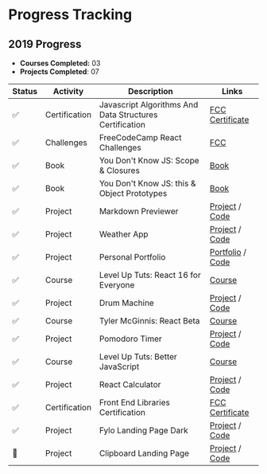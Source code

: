 # Progress Tracking

## 2019 Progress

- **Courses Completed:** 03
- **Projects Completed**: 07

| Status | Activity | Description | Links |    
|---|---|---|---|
| ✅ | Certification | Javascript Algorithms And Data Structures Certification | [FCC Certificate](https://www.freecodecamp.org/certification/sheriallis/javascript-algorithms-and-data-structures) |
| ✅ | Challenges | FreeCodeCamp React Challenges | [FCC]()
| ✅| Book | You Don't Know JS: Scope & Closures | [Book](https://github.com/getify/You-Dont-Know-JS/blob/master/scope%20&%20closures/README.md#you-dont-know-js-scope--closures)|
| ✅| Book |You Don't Know JS: this & Object Prototypes | [Book](https://github.com/getify/You-Dont-Know-JS/blob/master/this%20&%20object%20prototypes/README.md#you-dont-know-js-this--object-prototypes)
| ✅ | Project | Markdown Previewer | [Project](https://srd-markdown-previewer.netlify.com/) / [Code](https://github.com/sheriallis/markdown-previewer)
| ✅ | Project | Weather App | [Project](https://srd-weather-app.netlify.com/) / [Code](https://github.com/sheriallis/weather-app)
| ✅ | Project | Personal Portfolio | [Portfolio](http://sheriallis.com/) / [Code](https://github.com/sheriallis/sheriallis.github.io)
| ✅ | Course | Level Up Tuts: React 16 for Everyone | [Course](https://www.leveluptutorials.com/tutorials/react-16-for-everyone)|
| ✅ | Project | Drum Machine | [Project](https://urjj2.codesandbox.io/) / [Code](https://codesandbox.io/s/drumkit-urjj2)
| ✅ | Course | Tyler McGinnis: React Beta | [Course](https://tylermcginnis.com/courses/)
| ✅ | Project | Pomodoro Timer | [Project](https://srd-pomodoro-timer.netlify.com/) / [Code](https://github.com/sheriallis/pomodoro-timer)
| ✅ | Course | Level Up Tuts: Better JavaScript | [Course](https://www.leveluptutorials.com/tutorials/better-javascript)
| ✅ | Project | React Calculator | [Project](https://srd-react-calculator.netlify.com/) / [Code](https://github.com/sheriallis/react-calculator)
| ✅ | Certification | Front End Libraries Certification | [FCC Certificate](https://www.freecodecamp.org/certification/sheriallis/front-end-libraries)
| ✅ | Project | Fylo Landing Page Dark | [Project](https://srd-fylo-landing-page-dark.netlify.com/) / [Code](https://github.com/sheriallis/fylo-landing-page-dark)
| 🚧 | Project | Clipboard Landing Page | [Project](https://srd-clipboard-landing-page.netlify.com/) / [Code](https://github.com/sheriallis/clipboard-landing-page)